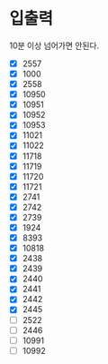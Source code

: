 # 입출력

10분 이상 넘어가면 안된다.

- [x] 2557
- [x] 1000
- [x] 2558
- [x] 10950
- [x] 10951
- [x] 10952
- [x] 10953
- [x] 11021
- [x] 11022
- [x] 11718
- [x] 11719
- [x] 11720
- [x] 11721
- [x] 2741
- [x] 2742
- [x] 2739
- [x] 1924
- [x] 8393
- [x] 10818
- [x] 2438
- [x] 2439
- [x] 2440
- [x] 2441
- [x] 2442
- [x] 2445
- [ ] 2522
- [ ] 2446
- [ ] 10991
- [ ] 10992

